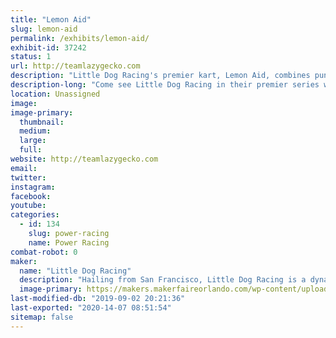 ```yaml
---
title: "Lemon Aid"
slug: lemon-aid
permalink: /exhibits/lemon-aid/
exhibit-id: 37242
status: 1
url: http://teamlazygecko.com
description: "Little Dog Racing's premier kart, Lemon Aid, combines punnery excellence with a lean, mean, racing machine."
description-long: "Come see Little Dog Racing in their premier series with their go kart, Lemon Aid. Having already competed at the Detroit and Milwaukee Maker Faire's, Lemon Aid is looking to end its season with a medal - all during Little Dog Racing's first season!"
location: Unassigned
image: 
image-primary:
  thumbnail: 
  medium: 
  large: 
  full: 
website: http://teamlazygecko.com
email: 
twitter: 
instagram: 
facebook: 
youtube: 
categories:
  - id: 134
    slug: power-racing
    name: Power Racing
combat-robot: 0
maker:
  name: "Little Dog Racing"
  description: "Hailing from San Francisco, Little Dog Racing is a dynamic duo in their first year of Power Wheels racing. Makers Katie and Alex work as software and electrical engineers during the day, mentor high school students on a robotics team in the afternoon, and make lean mean racing machines by night."
  image-primary: https://makers.makerfaireorlando.com/wp-content/uploads/2019/08/lildog.png
last-modified-db: "2019-09-02 20:21:36"
last-exported: "2020-14-07 08:51:54"
sitemap: false
---
```

